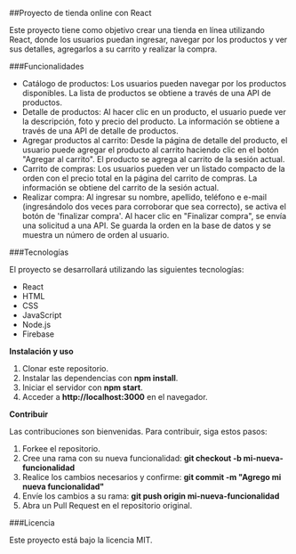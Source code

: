 ##Proyecto de tienda online con React

Este proyecto tiene como objetivo crear una tienda en línea utilizando React, donde los usuarios puedan ingresar, navegar por los productos y ver sus detalles, agregarlos a su carrito y realizar la compra.

###Funcionalidades

- Catálogo de productos: Los usuarios pueden navegar por los productos disponibles. La lista de productos se obtiene a través de una API de productos.
- Detalle de productos: Al hacer clic en un producto, el usuario puede ver la descripción, foto y precio del producto. La información se obtiene a través de una API de detalle de productos.
- Agregar productos al carrito: Desde la página de detalle del producto, el usuario puede agregar el producto al carrito haciendo clic en el botón "Agregar al carrito". El producto se agrega al carrito de la sesión actual.
- Carrito de compras: Los usuarios pueden ver un listado compacto de la orden con el precio total en la página del carrito de compras. La información se obtiene del carrito de la sesión actual.
- Realizar compra: Al ingresar su nombre, apellido, teléfono e e-mail (ingresándolo dos veces para corroborar que sea correcto), se activa el botón de 'finalizar compra'. Al hacer clic en "Finalizar compra", se envía una solicitud a una API. Se guarda la orden en la base de datos y se muestra un número de orden al usuario.

###Tecnologías

El proyecto se desarrollará utilizando las siguientes tecnologías:

- React
- HTML
- CSS
- JavaScript
- Node.js
- Firebase

**Instalación y uso**

1. Clonar este repositorio.
1. Instalar las dependencias con **npm install**.
1. Iniciar el servidor con **npm start**.
1. Acceder a **http://localhost:3000** en el navegador.

**Contribuir**

Las contribuciones son bienvenidas. Para contribuir, siga estos pasos:

1. Forkee el repositorio.
1. Cree una rama con su nueva funcionalidad: **git checkout -b mi-nueva-funcionalidad**
1. Realice los cambios necesarios y confirme: **git commit -m "Agrego mi nueva funcionalidad"**
1. Envíe los cambios a su rama: **git push origin mi-nueva-funcionalidad**
1. Abra un Pull Request en el repositorio original.

###Licencia

Este proyecto está bajo la licencia MIT. 

